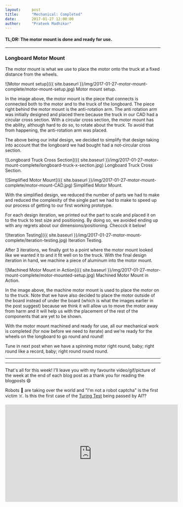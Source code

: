 ```yaml
---
layout:     post
title:      "Mechanical: Completed"
date:       2017-01-27 12:00:00
author:     "Prateek Madhikar"
---
```


<h4>TL;DR: The motor mount is done and ready for use.</h4>

---

<h3>Longboard Motor Mount</h3>
<p>The motor mount is what we use to place the motor onto the truck at a fixed distance from the wheels.</p>

![Motor mount setup]({{ site.baseurl }}/img/2017-01-27-motor-mount-complete/motor-mount-setup.jpg)
<span class="caption text-muted">Motor mount setup.</span>

<p>In the image above, the motor mount is the piece that connects is connected both to the motor and to the truck of the longboard. The piece right behind the motor mount is the anti-rotation arm. The anti rotation arm was initially designed and placed there because the truck in our CAD had a circular cross section. With a circular cross section, the motor mount has the ability, although hard to do so, to rotate about the truck. To avoid that from happening, the anti-rotation arm was placed.</p>

<p>The above being our inital design, we decided to simplify that design taking into account that the longboard we had bought had a not-circular cross section.</p>

![Longboard Truck Cross Section]({{ site.baseurl }}/img/2017-01-27-motor-mount-complete/longboard-truck-x-section.jpg)
<span class="caption text-muted">Longboard Truck Cross Section.</span>

![Simplified Motor Mount]({{ site.baseurl }}/img/2017-01-27-motor-mount-complete/motor-mount-CAD.jpg)
<span class="caption text-muted">Simplified Motor Mount.</span>

<p>With the simplified design, we reduced the number of parts we had to make and reduced the complexity of the single part we had to make to speed up our process of getting to our first working prototype.</p>

<p>For each design iteration, we printed out the part to scale and placed it on to the truck to test size and positioning. By doing so, we avoided ending up with any regrets about our dimensions/positioning. Checcck it below!</p>

![Iteration Testing]({{ site.baseurl }}/img/2017-01-27-motor-mount-complete/iteration-testing.jpg)
<span class="caption text-muted">Iteration Testing.</span>

<p>After 3 iterations, we finally got to a point where the motor mount looked like we wanted it to and it fit well on to the truck. With the final design iteration in hand, we machine a piece of aluminum into the motor mount.</p>

![Machined Motor Mount in Action]({{ site.baseurl }}/img/2017-01-27-motor-mount-complete/motor-mounted-setup.jpg)
<span class="caption text-muted">Machined Motor Mount in Action.</span>

<p>In the image above, the machine motor mount is used to place the motor on to the truck. Note that we have also decided to place the motor outside of the board instead of under the board (which is what the images earlier in the post suggest) because we think it will allow us to move the motor away from harm and it will help us with the placement of the rest of the components that are yet to be shown.</p>

<p>With the motor mount machined and ready for use, all our mechanical work is completed (for now before we need to iterate) and we're ready for the wheels on the longboard to go round and round!</p>

<p>Tune in next post when we have a spinning motor right round, baby; right round like a record, baby; right round round round.</p>

---
---

<p>That's all for this week! I'll leave you with my favourite video/gif/picture of the week at the end of each blog post as a thank you for reading the blogposts 😄</p>

<p>Robots 🤖 are taking over the world and "I'm not a robot captcha" is the first victim ☠️. Is this the first case of the <a href="https://en.wikipedia.org/wiki/Turing_test">Turing Test</a> being passed by AI??</p>
<iframe width="560" height="315" src="https://www.youtube.com/embed/fsF7enQY8uI" frameborder="0" allowfullscreen></iframe>